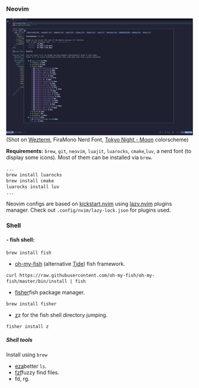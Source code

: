 ### Neovim

![img0.jpg](./img/img1.jpg)
(Shot on [Wezterm](https://github.com/wez/wezterm), FiraMono Nerd Font, [Tokyo Night - Moon](https://github.com/folke/tokyonight.nvim) colorscheme)

**Requirements:** `brew`, `git`, `neovim`, `luajit`, `luarocks`, `cmake`,`luv`, a nerd font (to display some icons).
Most of them can be installed via `brew`.

```
...
brew install luarocks
brew install cmake
luarocks install luv
...
```

Neovim configs are based on [kickstart.nvim](https://github.com/nvim-lua/kickstart.nvim) using [lazy.nvim](https://github.com/folke/lazy.nvim) plugins manager.
Check out `.config/nvim/lazy-lock.json` for plugins used.

### Shell

#### - fish shell:

```
brew install fish
```

- [oh-my-fish](https://github.com/oh-my-fish/oh-my-fish) (alternative [Tide](https://github.com/IlanCosman/tide)) fish framework.

```
curl https://raw.githubusercontent.com/oh-my-fish/oh-my-fish/master/bin/install | fish
```

- [fisher](https://github.com/jorgebucaran/fisher)fish package manager.

```
brew install fisher
```

- [z](https://github.com/jethrokuan/z)z for the fish shell directory jumping.

```
fisher install z
```

##### Shell tools

Install using `brew`

- [eza](https://github.com/eza-community/eza)better `ls`.
- [fzf](https://github.com/junegunn/fzf)fuzzy find files.
- fd, rg.
